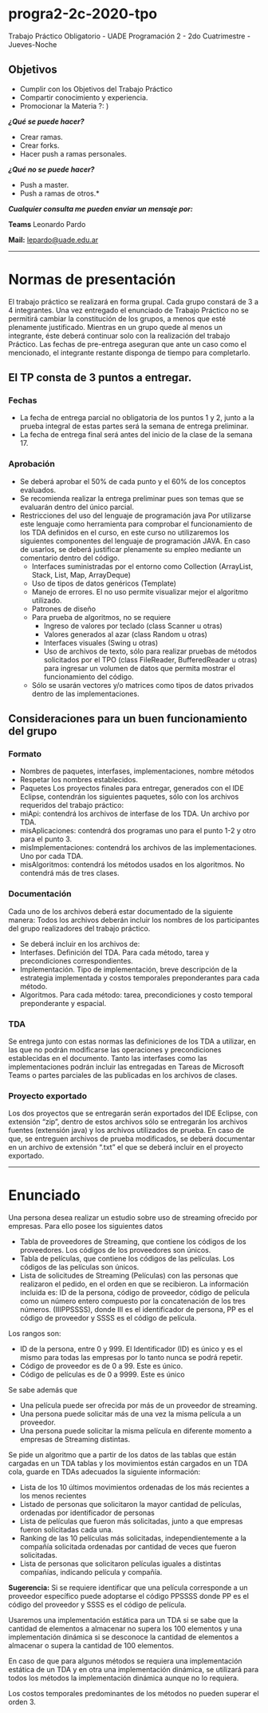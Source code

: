 # progra2-2c-2020-tpo
Trabajo Práctico Obligatorio - UADE Programación 2 - 2do Cuatrimestre - Jueves-Noche

## Objetivos

- Cumplir con los Objetivos del Trabajo Práctico
- Compartir conocimiento y experiencia.
- Promocionar la Materia ?: )


_**¿Qué se puede hacer?**_

- Crear ramas.
- Crear forks.
- Hacer push a ramas personales.


_**¿Qué no se puede hacer?**_

- Push a master.
- Push a ramas de otros.*

_**Cualquier consulta me pueden enviar un mensaje por:**_

**Teams** Leonardo Pardo

**Mail:** lepardo@uade.edu.ar

<hr>

# Normas de presentación
El trabajo práctico se realizará en forma grupal. Cada grupo constará de 3 a 4 integrantes.
Una vez entregado el enunciado de Trabajo Práctico no se permitirá cambiar la constitución de los grupos, a menos que esté plenamente justificado. Mientras en un grupo quede al menos un integrante, éste deberá continuar solo con la realización del trabajo Práctico. Las fechas de pre-entrega aseguran que ante un caso como el mencionado, el integrante restante disponga de tiempo para completarlo. 

## El TP consta de 3 puntos a entregar.

### Fechas
- La fecha de entrega parcial no obligatoria de los puntos 1 y 2, junto a la prueba integral de estas partes será la semana de entrega preliminar.
- La fecha de entrega final será antes del inicio de la clase de la semana 17.

### Aprobación
- Se deberá aprobar el 50% de cada punto y el 60% de los conceptos evaluados.
- Se recomienda realizar la entrega preliminar pues son temas que se evaluarán dentro del único parcial.
- Restricciones del uso del lenguaje de programación java
Por utilizarse este lenguaje como herramienta para comprobar el funcionamiento de los TDA definidos en el curso, en este curso no utilizaremos los siguientes componentes del lenguaje de programación JAVA. En caso de usarlos, se deberá justificar plenamente su empleo mediante un comentario dentro del código.
	- Interfaces suministradas por el entorno como Collection (ArrayList, Stack, List, Map, ArrayDeque)
	- Uso de tipos de datos genéricos (Template)
	- Manejo de errores. El no uso permite visualizar mejor el algoritmo utilizado.
	- Patrones de diseño
	- Para prueba de algoritmos, no se requiere
		- Ingreso de valores por teclado (class Scanner u otras)
		- Valores generados al azar (class Random u otras)
		- Interfaces visuales (Swing u otras)
		- Uso de archivos de texto, sólo para realizar pruebas de métodos solicitados por el TPO (class FileReader, BufferedReader u otras) para ingresar un volumen de datos que permita mostrar el funcionamiento del código.
	- Sólo se usarán vectores y/o matrices como tipos de datos privados dentro de las implementaciones.

## Consideraciones para un buen funcionamiento del grupo

### Formato
- Nombres de paquetes, interfases, implementaciones, nombre métodos
- Respetar los nombres establecidos.
- Paquetes
Los proyectos finales para entregar, generados con el IDE Eclipse, contendrán los siguientes paquetes, sólo con los archivos requeridos del trabajo práctico:
- miApi: contendrá los archivos de interfase de los TDA. Un archivo por TDA.
- misAplicaciones: contendrá dos programas uno para el punto 1-2 y otro para el punto 3.
- misImplementaciones: contendrá los archivos de las implementaciones. Uno por cada TDA.
- misAlgoritmos: contendrá los métodos usados en los algoritmos. No contendrá más de tres clases.

### Documentación
Cada uno de los archivos deberá estar documentado de la siguiente manera:
Todos los archivos deberán incluir los nombres de los participantes del grupo realizadores del trabajo práctico.
- Se deberá incluir en los archivos de:
- Interfases. Definición del TDA. Para cada método, tarea y precondiciones correspondientes.
- Implementación. Tipo de implementación, breve descripción de la estrategia implementada y costos temporales preponderantes para cada método.
- Algoritmos. Para cada método: tarea, precondiciones y costo temporal preponderante y espacial.

### TDA
Se entrega junto con estas normas las definiciones de los TDA a utilizar, en las que no podrán modificarse las operaciones y precondiciones establecidas en el documento.
Tanto las interfases como las implementaciones podrán incluir las entregadas en Tareas de Microsoft Teams o partes parciales de las publicadas en los archivos de clases.

### Proyecto exportado
Los dos proyectos que se entregarán serán exportados del IDE Eclipse, con extensión “zip”, dentro de estos archivos sólo se entregarán los archivos fuentes (extensión java) y los archivos utilizados de prueba.
En caso de que, se entreguen archivos de prueba modificados, se deberá documentar en un archivo de extensión “.txt” el que se deberá incluir en el proyecto exportado.

<hr>

# Enunciado
Una persona desea realizar un estudio sobre uso de streaming ofrecido por empresas. Para ello posee los siguientes datos
- Tabla de proveedores de Streaming, que contiene los códigos de los proveedores. Los códigos de los proveedores son únicos.
- Tabla de películas, que contiene los códigos de las películas. Los códigos de las películas son únicos.
- Lista de solicitudes de Streaming (Películas) con las personas que realizaron el pedido, en el orden en que se recibieron. La información incluida es: ID de la persona, código de proveedor, código de película como un número entero compuesto por la concatenación de los tres números. (IIIPPSSSS), donde III es el identificador de persona, PP es el código de proveedor y SSSS es el código de película.

Los rangos son:
- ID de la persona, entre 0 y 999. El Identificador (ID) es único y es el mismo para todas las empresas por lo tanto nunca se podrá repetir.
- Código de proveedor es de 0 a 99. Este es único.
- Código de películas es de 0 a 9999. Este es único

Se sabe además que
- Una película puede ser ofrecida por más de un proveedor de streaming.
- Una persona puede solicitar más de una vez la misma película a un proveedor.
- Una persona puede solicitar la misma película en diferente momento a empresas de Streaming distintas.

Se pide un algoritmo que a partir de los datos de las tablas que están cargadas en un TDA tablas y los movimientos están cargados en un TDA cola, guarde en TDAs adecuados la siguiente información:
- Lista de los 10 últimos movimientos ordenadas de los más recientes a los menos recientes
- Listado de personas que solicitaron la mayor cantidad de películas, ordenadas por identificador de personas
- Lista de películas que fueron más solicitadas, junto a que empresas fueron solicitadas cada una.
- Ranking de las 10 películas más solicitadas, independientemente a la compañía solicitada ordenadas por cantidad de veces que fueron solicitadas.
- Lista de personas que solicitaron películas iguales a distintas compañías, indicando película y compañía.

**Sugerencia:** 
Si se requiere identificar que una película corresponde a un proveedor específico puede adoptarse el código PPSSSS donde PP es el código del proveedor y SSSS es el código de película.

Usaremos una implementación estática para un TDA si se sabe que la cantidad de elementos a almacenar no supera los 100 elementos y una implementación dinámica si se desconoce la cantidad de elementos a almacenar o supera la cantidad de 100 elementos.

En caso de que para algunos métodos se requiera una implementación estática de un TDA y en otra una implementación dinámica, se utilizará para todos los métodos la implementación dinámica aunque no lo requiera.

Los costos temporales predominantes de los métodos no pueden superar el orden 3.
